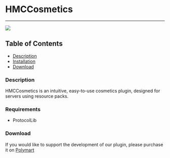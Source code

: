 # HMCCosmetics
----

<a href="https://img.shields.io/badge/License-gpl-v3"><img src="https://img.shields.io/badge/License-gpl-v3"></a>

## Table of Contents
- [Description](#description)
- [Installation](#installation)
- [Download](#download)

### Description

HMCCosmetics is an intuitive, easy-to-use cosmetics plugin, designed for servers using resource packs.

### Requirements

- ProtocolLib

### Download

If you would like to support the development of our plugin, please purchase it on [Polymart](https://polymart.org/resource/hmccosmetics.1879)



